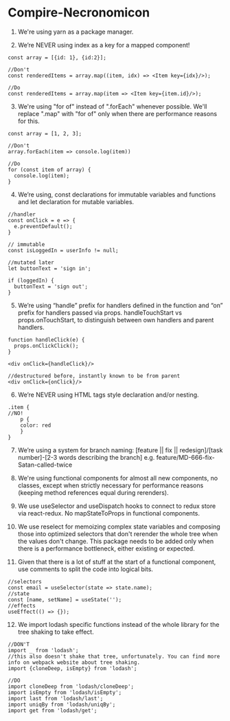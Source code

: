 # Compire-Necronomicon
1. We're using yarn as a package manager.

2. We’re NEVER using index as a key for a mapped component!
```
const array = [{id: 1}, {id:2}];

//Don't
const renderedItems = array.map((item, idx) => <Item key={idx}/>);

//Do
const renderedItems = array.map(item => <Item key={item.id}/>);
```

3. We're using "for of" instead of ".forEach" whenever possible. We'll replace ".map" with "for of" only when there are performance reasons for this.
```
const array = [1, 2, 3];

//Don't 
array.forEach(item => console.log(item))

//Do
for (const item of array) {
  console.log(item);
}
```

4. We’re using, const declarations for immutable variables and functions and let declaration for mutable variables.
```
//handler
const onClick = e => {
  e.preventDefault();
}

// immutable
const isLoggedIn = userInfo != null;

//mutated later
let buttonText = 'sign in';

if (loggedIn) {
  buttonText = 'sign out';
}
```

5. We’re using “handle” prefix for handlers defined in the function and “on” prefix for handlers passed via props. handleTouchStart vs props.onTouchStart, to distinguish between own handlers and parent handlers.

```
function handleClick(e) {
  props.onClickClick();
}

<div onClick={handleClick}/>

//destructured before, instantly known to be from parent
<div onClick={onClick}/>
```

6. We’re NEVER using HTML tags style declaration and/or nesting.
```
.item {
//NO!
    p {
    color: red
    }
}
```

7. We’re using a system for branch naming: [feature || fix || redesign]/[task number]-[2-3 words describing the branch] e.g. feature/MD-666-fix-Satan-called-twice

8. We're using functional components for almost all new components, no classes, except when strictly necessary for performance reasons (keeping method references equal during rerenders).

9. We use useSelector and useDispatch hooks to connect to redux store via react-redux. No mapStateToProps in functional components.

10. We use reselect for memoizing complex state variables and composing those into optimized selectors that don't rerender the whole tree when the values don't change. This package needs to be added only when there is a performance bottleneck, either existing or expected.

11. Given that there is a lot of stuff at the start of a functional component, use comments to split the code into logical bits.
```
//selectors
const email = useSelector(state => state.name);
//state
const [name, setName] = useState('');
//effects
useEffect(() => {});
```

12. We import lodash specific functions instead of the whole library for the tree shaking to take effect.
```
//DON'T
import _ from 'lodash';
//this also doesn't shake that tree, unfortunately. You can find more info on webpack website about tree shaking.
import {cloneDeep, isEmpty} from 'lodash';

//DO
import cloneDeep from 'lodash/cloneDeep';
import isEmpty from 'lodash/isEmpty';
import last from 'lodash/last';
import uniqBy from 'lodash/uniqBy';
import get from 'lodash/get';
```

